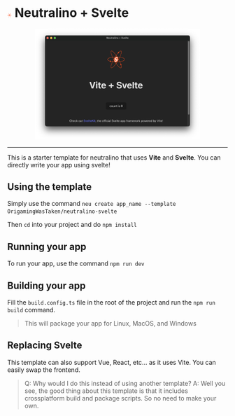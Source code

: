 <h1 style="display: inline-block;"> <img src=".github/assets/logo.png" style="width:2%;"> Neutralino + Svelte</h1>

<div align="center">
    <img src=".github/assets/window.png" style="width:75%;">
</div>

---

This is a starter template for neutralino that uses **Vite** and **Svelte**. You can directly write your app using svelte!

## Using the template
Simply use the command `neu create app_name --template OrigamingWasTaken/neutralino-svelte`

Then `cd` into your project and do `npm install`

## Running your app

To run your app, use the command `npm run dev`

## Building your app

Fill the `build.config.ts` file in the root of the project and run the `npm run build` command.

> This will package your app for Linux, MacOS, and Windows

## Replacing Svelte

This template can also support Vue, React, etc... as it uses Vite. You can easily swap the frontend.
> Q: Why would I do this instead of using another template?
> A: Well you see, the good thing about this template is that it includes crossplatform build and package scripts. So no need to make your own.